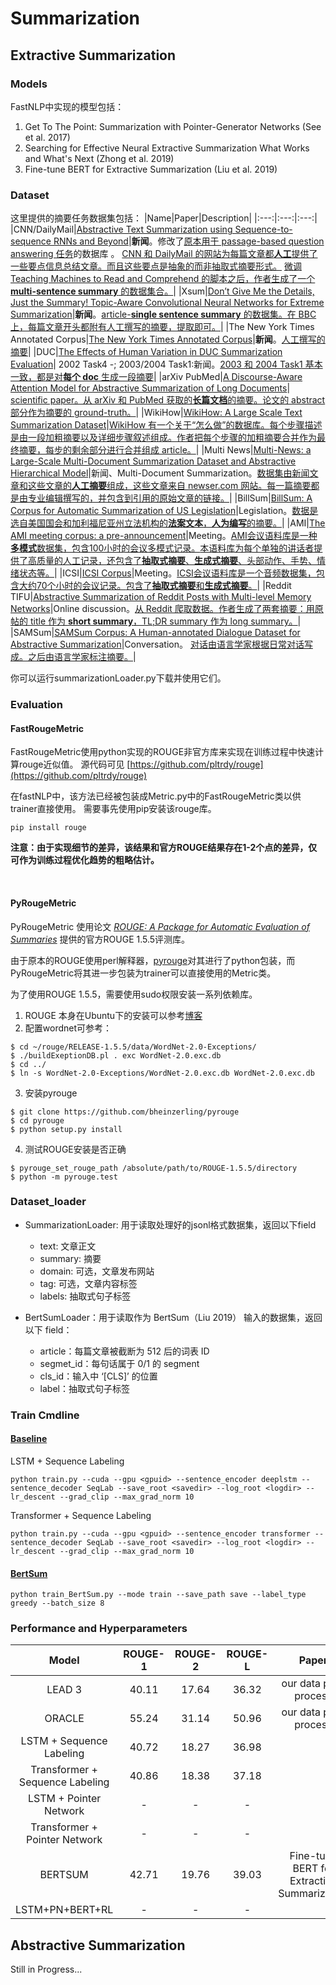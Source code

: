 # Summarization 

## Extractive Summarization


### Models

FastNLP中实现的模型包括：

1. Get To The Point: Summarization with Pointer-Generator Networks (See et al. 2017)
2. Searching for Effective Neural Extractive Summarization  What Works and What's Next (Zhong et al. 2019)
3. Fine-tune BERT for Extractive Summarization (Liu et al. 2019)


### Dataset

这里提供的摘要任务数据集包括：
|Name|Paper|Description|
|:---:|:---:|:---:|
|CNN/DailyMail|[Abstractive Text Summarization using Sequence-to-sequence RNNs and Beyond](https://www.aclweb.org/anthology/K16-1028/)|**新闻**。修改了[原本用于 passage-based question answering 任务](https://arxiv.org/abs/1506.03340)的数据库 。 [CNN 和 DailyMail 的网站为每篇文章都**人工**提供了一些要点信息总结文章。而且这些要点是抽象的而非抽取式摘要形式。](https://arxiv.org/abs/1506.03340 "Both news providers supplement their articles with a number of bullet points, summarising aspects of the information contained in the article. Of key importance is that these summary points are abstractive and do not simply copy sentences from the documents.") [微调 Teaching Machines to Read and Comprehend 的脚本之后，作者生成了一个 **multi-sentence summary** 的数据集合。](https://www.aclweb.org/anthology/K16-1028/ "With a simple modification of the script, we restored all the summary bullets of each story in the original order to obtain a multi-sentence summary, where each bullet is treated as a sentence.")|
|Xsum|[Don’t Give Me the Details, Just the Summary! Topic-Aware Convolutional Neural Networks for Extreme Summarization](https://arxiv.org/abs/1808.08745)|**新闻**。[article-**single sentence summary** 的数据集。在 BBC 上，每篇文章开头都附有人工撰写的摘要，提取即可。](https://arxiv.org/abs/1808.08745 "Our extreme summarization dataset (which we call XSum) consists of BBC articles and accompanying single sentence summaries. Specifically, each article is prefaced with an introductory sentence (aka summary) which is professionally written, typically by the author of the article.")|
|The New York Times Annotated Corpus|[The New York Times Annotated Corpus](https://catalog.ldc.upenn.edu/LDC2008T19)|**新闻**。[人工撰写的摘要](https://catalog.ldc.upenn.edu/LDC2008T19 "As part of the New York Times' indexing procedures, most articles are manually summarized and tagged by a staff of library scientists. This collection contains over 650,000 article-summary pairs which may prove to be useful in the development and evaluation of algorithms for automated document summarization. ")|
|DUC|[The Effects of Human Variation in DUC Summarization Evaluation](https://www.aclweb.org/anthology/W04-1003/)| 2002 Task4 -; 2003/2004 Task1:新闻。[2003 和 2004 Task1 基本一致，都是对**每个 doc** 生成一段摘要](https://duc.nist.gov/duc2004/ "Tasks 1 and 2 were essentially the same as in DUC 2003; Use the 50 TDT English clusters. Given each document, create a very short summary (<= 75 bytes) of the document.")|
|arXiv PubMed|[A Discourse-Aware Attention Model for Abstractive Summarization of Long Documents](https://arxiv.org/abs/1804.05685)| [scientific paper。从 arXiv 和 PubMed 获取的**长篇文档**的摘要。](https://arxiv.org/abs/1804.05685 "We also introduce two large-scale datasets of long and structured scientific papers obtained from arXiv and PubMed to support both training and evaluating models on the task of long document summarization.")[论文的 abstract 部分作为摘要的 ground-truth。](https://arxiv.org/abs/1804.05685 "Following these works, we take scientific papers as an example of long documents with discourse information, where their abstracts can be used as ground-truth summaries.")|
|WikiHow|[WikiHow: A Large Scale Text Summarization Dataset](https://arxiv.org/abs/1810.09305)|[WikiHow 有一个关于“怎么做”的数据库。](https://arxiv.org/pdf/1810.09305.pdf "The WikiHow knowledge base contains online articles describing a procedural task about various topics (from arts and entertainment to computers and electronics) with multiple methods or steps and new articles are added to it regularly.")[每个步骤描述是由一段加粗摘要以及详细步骤叙述组成。](https://arxiv.org/pdf/1810.09305.pdf "Each step description starts with a bold line summarizing that step and is followed by a more detailed explanation.")[作者把每个步骤的加粗摘要合并作为最终摘要，每步的剩余部分进行合并组成 article。](https://arxiv.org/pdf/1810.09305.pdf "To generate the reference summaries, bold lines representing the summary of the steps are extracted and concatenated. The remaining parts of the steps (the detailed descriptions) are also concatenated to form the source article.")|
|Multi News|[Multi-News: a Large-Scale Multi-Document Summarization Dataset and Abstractive Hierarchical Model](https://arxiv.org/abs/1906.01749)|新闻、Multi-Document Summarization。[数据集由新闻文章和这些文章的**人工摘要**组成，这些文章来自 newser.com 网站。每一篇摘要都是由专业编辑撰写的，并包含到引用的原始文章的链接。](https://arxiv.org/abs/1906.01749 "Our dataset, which we call Multi-News, consists of news articles and human-written summaries of these articles from the site newser.com. Each summary is professionally written by editors and includes links to the original articles cited.")|
|BillSum|[BillSum: A Corpus for Automatic Summarization of US Legislation](https://arxiv.org/abs/1910.00523)|Legislation。[数据是选自美国国会和加利福尼亚州立法机构的**法案文本**，**人为编写**的摘要。](https://www.kaggle.com/akornilo/billsum "The BillSum dataset is the first corpus for automatic summarization of US Legislation. The corpus contains the text of bills and human-written summaries from the US Congress and California Legislature. It was published as a paper at the EMNLP 2019 New Frontiers in Summarization workshop.")|
|AMI|[The AMI meeting corpus: a pre-announcement](http://groups.inf.ed.ac.uk/ami/download/)|Meeting。[AMI会议语料库是一种**多模式**数据集，包含100小时的会议多模式记录。](http://homepages.inf.ed.ac.uk/jeanc/amidata-MLMI-bookversion.final.pdf "As part of the development process, the project is collecting a corpus of 100 hours of meetings using instrumentation that yields high quality, synchronized multimodal recording, with, for technical reasons, a focus on groups of four people.")[本语料库为每个单独的讲话者提供了高质量的人工记录，还包含了**抽取式摘要**、**生成式摘要**、头部动作、手势、情绪状态等。](http://groups.inf.ed.ac.uk/ami/corpus/overview.shtmlhttp://groups.inf.ed.ac.uk/ami/corpus/overview.shtml "The AMI Meeting Corpus includes high quality, manually produced orthographic transcription for each individual speaker, including word-level timings that have derived by using a speech recognizer in forced alignment mode. It also contains a wide range of other annotations, not just for linguistic phenomena but also detailing behaviours in other modalities. These include dialogue acts; topic segmentation; extractive and abstractive summaries; named entities; the types of head gesture, hand gesture, and gaze direction that are most related to communicative intention; movement around the room; emotional state; and where heads are located on the video frames.")|
|ICSI|[ICSI Corpus](http://groups.inf.ed.ac.uk/ami/icsi/)|Meeting。[ICSI会议语料库是一个音频数据集，包含大约70个小时的会议记录。](http://groups.inf.ed.ac.uk/ami/icsi/ "The ICSI Meeting Corpus is an audio data set consisting of about 70 hours of meeting recordings.")[包含了**抽取式摘要**和**生成式摘要**。](http://groups.inf.ed.ac.uk/ami/ICSICorpusAnnotations/ICSI_plus_NXT.zip "We will be annotating two different kinds of summaries for this data, both aimed at the external researcher. One is abstractive. The other is extractive.")|
|Reddit TIFU|[Abstractive Summarization of Reddit Posts with Multi-level Memory Networks](https://arxiv.org/abs/1811.00783)|Online discussion。[从 Reddit 爬取数据。](https://arxiv.org/abs/1811.00783 "We collect data from Reddit, which is a discussion forum platform with a large number of subreddits on diverse topics and interests.")[作者生成了两套摘要：用原帖的 title 作为 **short summary**，TL;DR summary 作为 long summary。](https://arxiv.org/abs/1811.00783 "Thus, we regard the body text as source, the title as short summary, and the TL;DR summary as long summary.")|
|SAMSum|[SAMSum Corpus: A Human-annotated Dialogue Dataset for Abstractive Summarization](https://arxiv.org/abs/1911.12237)|Conversation。 [对话由语言学家根据日常对话写成。](https://arxiv.org/abs/1911.12237 "We asked linguists to create conversations similar to those they write on a daily basis, reflecting the proportion of topics of their real-life messenger conversations.")[之后由语言学家标注摘要。](https://arxiv.org/abs/1911.12237 "After collecting all of the conversations, we asked language experts to annotate them with summaries")|



<!-- 其中公开数据集(CNN/DailyMail, Newsroom, arXiv, PubMed)预处理之后的下载地址：

- [百度云盘](https://pan.baidu.com/s/11qWnDjK9lb33mFZ9vuYlzA) (提取码：h1px)
- [Google Drive](https://drive.google.com/file/d/1uzeSdcLk5ilHaUTeJRNrf-_j59CQGe6r/view?usp=drivesdk)

未公开数据集(NYT, NYT50, DUC)数据处理部分脚本放置于data文件夹 -->

你可以运行summarizationLoader.py下载并使用它们。



### Evaluation

#### FastRougeMetric

FastRougeMetric使用python实现的ROUGE非官方库来实现在训练过程中快速计算rouge近似值。
 源代码可见 [https://github.com/pltrdy/rouge](https://github.com/pltrdy/rouge)

在fastNLP中，该方法已经被包装成Metric.py中的FastRougeMetric类以供trainer直接使用。
需要事先使用pip安装该rouge库。

    pip install rouge


**注意：由于实现细节的差异，该结果和官方ROUGE结果存在1-2个点的差异，仅可作为训练过程优化趋势的粗略估计。**

​    

#### PyRougeMetric

PyRougeMetric 使用论文 [*ROUGE: A Package for Automatic Evaluation of Summaries*](https://www.aclweb.org/anthology/W04-1013) 提供的官方ROUGE 1.5.5评测库。

由于原本的ROUGE使用perl解释器，[pyrouge](https://github.com/bheinzerling/pyrouge)对其进行了python包装，而PyRougeMetric将其进一步包装为trainer可以直接使用的Metric类。

为了使用ROUGE 1.5.5，需要使用sudo权限安装一系列依赖库。

1. ROUGE 本身在Ubuntu下的安装可以参考[博客](https://blog.csdn.net/Hay54/article/details/78744912)
2. 配置wordnet可参考：
```shell
$ cd ~/rouge/RELEASE-1.5.5/data/WordNet-2.0-Exceptions/
$ ./buildExeptionDB.pl . exc WordNet-2.0.exc.db
$ cd ../
$ ln -s WordNet-2.0-Exceptions/WordNet-2.0.exc.db WordNet-2.0.exc.db
```
3. 安装pyrouge
```shell
$ git clone https://github.com/bheinzerling/pyrouge
$ cd pyrouge
$ python setup.py install
```
4. 测试ROUGE安装是否正确
```shell
$ pyrouge_set_rouge_path /absolute/path/to/ROUGE-1.5.5/directory
$ python -m pyrouge.test
```




### Dataset_loader

- SummarizationLoader: 用于读取处理好的jsonl格式数据集，返回以下field
    - text: 文章正文
    - summary: 摘要
    - domain: 可选，文章发布网站
    - tag: 可选，文章内容标签
    - labels: 抽取式句子标签

- BertSumLoader：用于读取作为 BertSum（Liu 2019） 输入的数据集，返回以下 field：
  - article：每篇文章被截断为 512 后的词表 ID
  - segmet_id：每句话属于 0/1 的 segment
  - cls_id：输入中 ‘[CLS]’ 的位置
  - label：抽取式句子标签



### Train Cmdline

#### [Baseline](https://gitee.com/fastnlp/fastSum/tree/master/fastSum/Baseline)

LSTM + Sequence Labeling

```shell
python train.py --cuda --gpu <gpuid> --sentence_encoder deeplstm --sentence_decoder SeqLab --save_root <savedir> --log_root <logdir> --lr_descent --grad_clip --max_grad_norm 10
```

Transformer + Sequence Labeling

```shell
python train.py --cuda --gpu <gpuid> --sentence_encoder transformer --sentence_decoder SeqLab --save_root <savedir> --log_root <logdir> --lr_descent --grad_clip --max_grad_norm 10
```



#### [BertSum](https://gitee.com/fastnlp/fastSum/tree/master/fastSum/BertSum)

```shell
python train_BertSum.py --mode train --save_path save --label_type greedy --batch_size 8
```



### Performance and Hyperparameters

|              Model              | ROUGE-1 | ROUGE-2 | ROUGE-L |                    Paper                    |
| :-----------------------------: | :-----: | :-----: | :-----: | :-----------------------------------------: |
|             LEAD 3              |  40.11  |  17.64  |  36.32  |            our data pre-process             |
|             ORACLE              |  55.24  |  31.14  |  50.96  |            our data pre-process             |
|    LSTM + Sequence Labeling     |  40.72  |  18.27  |  36.98  |                                             |
| Transformer + Sequence Labeling |  40.86  |  18.38  |  37.18  |                                             |
|     LSTM + Pointer Network      |    -    |    -    |    -    |                                             |
|  Transformer + Pointer Network  |    -    |    -    |    -    |                                             |
|             BERTSUM             |  42.71  |  19.76  |  39.03  | Fine-tune BERT for Extractive Summarization |
|         LSTM+PN+BERT+RL         |    -    |    -    |    -    |                                             |



## Abstractive Summarization
Still in Progress...